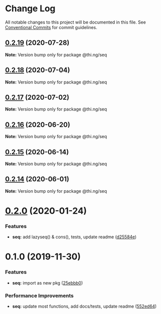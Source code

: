 # Change Log

All notable changes to this project will be documented in this file.
See [Conventional Commits](https://conventionalcommits.org) for commit guidelines.

## [0.2.19](https://github.com/thi-ng/umbrella/compare/@thi.ng/seq@0.2.18...@thi.ng/seq@0.2.19) (2020-07-28)

**Note:** Version bump only for package @thi.ng/seq





## [0.2.18](https://github.com/thi-ng/umbrella/compare/@thi.ng/seq@0.2.17...@thi.ng/seq@0.2.18) (2020-07-04)

**Note:** Version bump only for package @thi.ng/seq





## [0.2.17](https://github.com/thi-ng/umbrella/compare/@thi.ng/seq@0.2.16...@thi.ng/seq@0.2.17) (2020-07-02)

**Note:** Version bump only for package @thi.ng/seq





## [0.2.16](https://github.com/thi-ng/umbrella/compare/@thi.ng/seq@0.2.15...@thi.ng/seq@0.2.16) (2020-06-20)

**Note:** Version bump only for package @thi.ng/seq





## [0.2.15](https://github.com/thi-ng/umbrella/compare/@thi.ng/seq@0.2.14...@thi.ng/seq@0.2.15) (2020-06-14)

**Note:** Version bump only for package @thi.ng/seq





## [0.2.14](https://github.com/thi-ng/umbrella/compare/@thi.ng/seq@0.2.13...@thi.ng/seq@0.2.14) (2020-06-01)

**Note:** Version bump only for package @thi.ng/seq





# [0.2.0](https://github.com/thi-ng/umbrella/compare/@thi.ng/seq@0.1.0...@thi.ng/seq@0.2.0) (2020-01-24)

### Features

* **seq:** add lazyseq() & cons(), tests, update readme ([d25584e](https://github.com/thi-ng/umbrella/commit/d25584ed9b9600629d13f8f59217a3777372bb16))

# 0.1.0 (2019-11-30)

### Features

* **seq:** import as new pkg ([25ebbb0](https://github.com/thi-ng/umbrella/commit/25ebbb00d8f992beaf4eaa0c855337c5932d6c1c))

### Performance Improvements

* **seq:** update most functions, add docs/tests, update readme ([552ed64](https://github.com/thi-ng/umbrella/commit/552ed646b5527569777500d0235de8e6d19ec67a))
